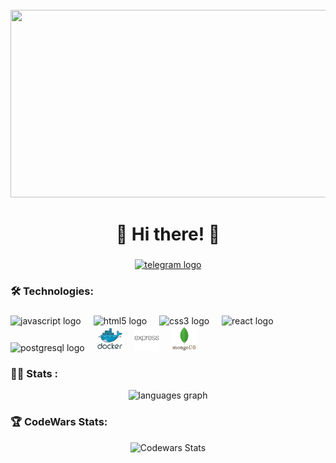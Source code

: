 <br clear="both">

<div align="center">
  <img height="300" width="600" src="https://media.giphy.com/media/v1.Y2lkPTc5MGI3NjExczBrOXBpcG84d3dlamluZDVtMTQzZGd6dTRxazR4N2hta3A4NnNtOCZlcD12MV9naWZzX3NlYXJjaCZjdD1n/UVHUzM00JWsDu/giphy.gif"  />
</div>

###

<h1 align="center">👋 Hi there! 👋</h1>

###

<div align="center">
  <a href="https://t.me/palady_02" target="_blank">
    <img src="https://img.shields.io/static/v1?message=Telegram&logo=telegram&label=&color=2CA5E0&logoColor=white&labelColor=&style=for-the-badge" height="25" alt="telegram logo"  />
  </a>
</div>

<!-- <div align="center"> -->
<!--   <img src=""  /> -->
<!-- </div> -->

###

<h3 align="left">🛠 Technologies:</h3>

###

<div align="left">
  <img src="https://cdn.jsdelivr.net/gh/devicons/devicon/icons/javascript/javascript-original.svg" height="40" alt="javascript logo"  />
  <img width="12" />
  <img src="https://cdn.jsdelivr.net/gh/devicons/devicon/icons/html5/html5-original.svg" height="40" alt="html5 logo"  />
  <img width="12" />
  <img src="https://cdn.jsdelivr.net/gh/devicons/devicon/icons/css3/css3-original.svg" height="40" alt="css3 logo"  />
  <img width="12" />
  <img src="https://cdn.jsdelivr.net/gh/devicons/devicon/icons/react/react-original.svg" height="40" alt="react logo"  />
  <img width="12" />
  <img src="https://skillicons.dev/icons?i=postgres" height="40" alt="postgresql logo"  />
  <img width="12" />
<!--   <a href="https://www.docker.com/" target="_blank">  -->
  <img src="https://raw.githubusercontent.com/devicons/devicon/master/icons/docker/docker-original-wordmark.svg" alt="docker" width="40" height="40"/>
  <img width="12" />
<!--   <a href="https://expressjs.com" target="_blank">  -->
  <img src="https://raw.githubusercontent.com/devicons/devicon/master/icons/express/express-original-wordmark.svg" alt="express" width="40" height="40"/>
  <img width="12" />
<!--   <a href="https://www.mongodb.com/" target="_blank">  -->
  <img src="https://raw.githubusercontent.com/devicons/devicon/master/icons/mongodb/mongodb-original-wordmark.svg" alt="mongodb" width="40" height="40"/>
</div>

###

###

<h3 align="left">👩‍💻 Stats :</h3>

<div align="center">
  <img src="https://github-readme-stats.vercel.app/api/top-langs/?username=palady56&locale=en&hide_title=false&layout=compact&card_width=320&langs_count=5&theme=dracula&hide_border=false&order=2" height="150" alt="languages graph"  />
</div>

###

<h3 align="left">🏆 CodeWars Stats:</h3>

<div align="center">
  <img src="https://www.codewars.com/users/Palady/badges/large" alt="Codewars Stats">
</div>
<!-- https://github-readme-stats.vercel.app/api/top-langs/?username=palady56&locale=en&mode=daily&theme=dark&hide_border=false&border_radius=5&order=3 -->

 <!-- <div align="center"> -->
<!--   <img src="" height="150" alt="languages graph"  /> -->
<!-- </div> -->


